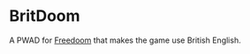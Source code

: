 # BritDoom
A PWAD for [Freedoom](https://github.com/freedoom/freedoom) that makes the game use British English.
